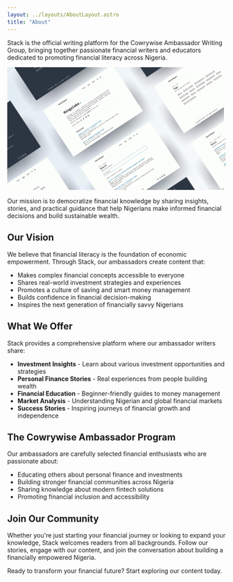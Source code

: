 ```yaml
---
layout: ../layouts/AboutLayout.astro
title: "About"
---
```


Stack is the official writing platform for the Cowrywise Ambassador Writing Group, bringing together passionate financial writers and educators dedicated to promoting financial literacy across Nigeria.

![Stack - Cowrywise Ambassador Writing Group](public/stack-og.jpg)

Our mission is to democratize financial knowledge by sharing insights, stories, and practical guidance that help Nigerians make informed financial decisions and build sustainable wealth.

## Our Vision

We believe that financial literacy is the foundation of economic empowerment. Through Stack, our ambassadors create content that:

- Makes complex financial concepts accessible to everyone
- Shares real-world investment strategies and experiences  
- Promotes a culture of saving and smart money management
- Builds confidence in financial decision-making
- Inspires the next generation of financially savvy Nigerians

## What We Offer

Stack provides a comprehensive platform where our ambassador writers share:

- **Investment Insights** - Learn about various investment opportunities and strategies
- **Personal Finance Stories** - Real experiences from people building wealth  
- **Financial Education** - Beginner-friendly guides to money management
- **Market Analysis** - Understanding Nigerian and global financial markets
- **Success Stories** - Inspiring journeys of financial growth and independence

## The Cowrywise Ambassador Program

Our ambassadors are carefully selected financial enthusiasts who are passionate about:

- Educating others about personal finance and investments
- Building stronger financial communities across Nigeria
- Sharing knowledge about modern fintech solutions
- Promoting financial inclusion and accessibility

## Join Our Community

Whether you're just starting your financial journey or looking to expand your knowledge, Stack welcomes readers from all backgrounds. Follow our stories, engage with our content, and join the conversation about building a financially empowered Nigeria.

Ready to transform your financial future? Start exploring our content today.
